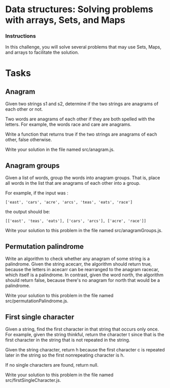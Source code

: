 # Data structures: Solving problems with arrays, Sets, and Maps

### Instructions
In this challenge, you will solve several problems that may use Sets, Maps, and arrays to facilitate the solution.

# Tasks

## Anagram
Given two strings s1 and s2, determine if the two strings are anagrams of each other or not.

Two words are anagrams of each other if they are both spelled with the letters. For example, the words race and care are anagrams.

Write a function that returns true if the two strings are anagrams of each other, false otherwise.

Write your solution in the file named src/anagram.js.

## Anagram groups
Given a list of words, group the words into anagram groups. That is, place all words in the list that are anagrams of each other into a group.

For example, if the input was :

`['east', 'cars', 'acre', 'arcs', 'teas', 'eats', 'race']` 

the output should be: 

`[['east', 'teas', 'eats'], ['cars', 'arcs'], ['acre', 'race']]`


Write your solution to this problem in the file named src/anagramGroups.js.

## Permutation palindrome
Write an algorithm to check whether any anagram of some string is a palindrome. Given the string acecarr, the algorithm should return true, because the letters in acecarr can be rearranged to the anagram racecar, which itself is a palindrome. In contrast, given the word north, the algorithm should return false, because there's no anagram for north that would be a palindrome.

Write your solution to this problem in the file named src/permutationPalindrome.js.

## First single character
Given a string, find the first character in that string that occurs only once. For example, given the string thinkful, return the character t since that is the first character in the string that is not repeated in the string.

Given the string character, return h because the first character c is repeated later in the string so the first nonrepeating character is h.

If no single characters are found, return null.

Write your solution to this problem in the file named src/firstSingleCharacter.js.
